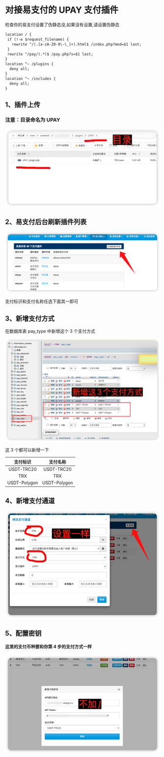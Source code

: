 # 对接易支付的 UPAY 支付插件

检查你的易支付设置了伪静态没,如果没有设置,请设置伪静态

```
location / {
 if (!-e $request_filename) {
   rewrite ^/(.[a-zA-Z0-9\-\_]+).html$ /index.php?mod=$1 last;
 }
 rewrite ^/pay/(.*)$ /pay.php?s=$1 last;
}
location ^~ /plugins {
  deny all;
}
location ^~ /includes {
  deny all;
}

```

## 1、插件上传

### 注意：目录命名为 UPAY

![插件上传 配置](img/01.png)

## 2、易支付后台刷新插件列表

![刷新插件列表](img/02.png)

支付标识和支付名称任选下面其一即可

## 3、新增支付方式

在数据库表 pay_type 中新增这个 3 个支付方式

![新增支付方式](img/06.png)

这 3 个都可以新增一下

|   支付标识   |   支付名称   |
| :----------: | :----------: |
|  USDT-TRC20  |  USDT-TRC20  |
|     TRX      |     TRX      |
| USDT-Polygon | USDT-Polygon |

## 4、新增支付通道

![新增支付通道](img/04.png)

## 5、配置密钥

#### 这里的支付币种要和你第 4 步的支付方式一样

![配置密钥](img/05.png)
